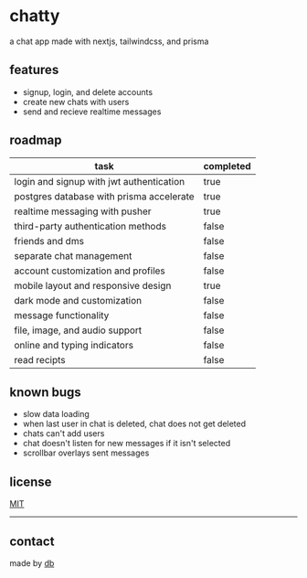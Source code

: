 # chatty

a chat app
made with nextjs, tailwindcss, and prisma

## features

- signup, login, and delete accounts
- create new chats with users
- send and recieve realtime messages

## roadmap

| task                                     | completed |
| ---------------------------------------- | --------- |
| login and signup with jwt authentication | true      |
| postgres database with prisma accelerate | true      |
| realtime messaging with pusher           | true      |
| third-party authentication methods       | false     |
| friends and dms                          | false     |
| separate chat management                 | false     |
| account customization and profiles       | false     |
| mobile layout and responsive design      | true      |
| dark mode and customization              | false     |
| message functionality                    | false     |
| file, image, and audio support           | false     |
| online and typing indicators             | false     |
| read recipts                             | false     |

## known bugs

- slow data loading
- when last user in chat is deleted, chat does not get deleted
- chats can't add users
- chat doesn't listen for new messages if it isn't selected
- scrollbar overlays sent messages

## license

[MIT](LICENSE)

---

## contact

made by [db](https://github.com/DataBase137)
